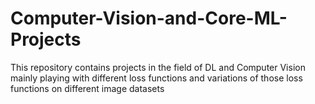 # Computer-Vision-and-Core-ML-Projects
This repository contains projects in the field of DL and Computer Vision mainly playing with different loss functions and variations of those loss functions on different image datasets
